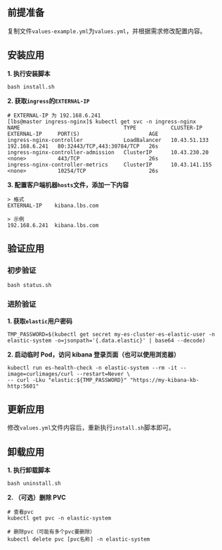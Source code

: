 前提准备
---

复制文件`values-example.yml`为`values.yml`，并根据需求修改配置内容。

安装应用
---

**1. 执行安装脚本**

```shell
bash install.sh
```

**2. 获取`ingress`的`EXTERNAL-IP`**

```shell
# EXTERNAL-IP 为 192.168.6.241
[lbs@master ingress-nginx]$ kubectl get svc -n ingress-nginx
NAME                                 TYPE           CLUSTER-IP      EXTERNAL-IP     PORT(S)                      AGE
ingress-nginx-controller             LoadBalancer   10.43.51.133    192.168.6.241   80:32443/TCP,443:30784/TCP   26s
ingress-nginx-controller-admission   ClusterIP      10.43.230.20    <none>          443/TCP                      26s
ingress-nginx-controller-metrics     ClusterIP      10.43.141.155   <none>          10254/TCP                    26s
```

**3. 配置客户端机器`hosts`文件，添加一下内容**

```
> 格式
EXTERNAL-IP    kibana.lbs.com

> 示例
192.168.6.241  kibana.lbs.com
```

验证应用
---

### 初步验证

```shell
bash status.sh
```

### 进阶验证

**1. 获取`elastic`用户密码**
```shell
TMP_PASSWORD=$(kubectl get secret my-es-cluster-es-elastic-user -n elastic-system -o=jsonpath='{.data.elastic}' | base64 --decode)
```

**2. 启动临时 Pod，访问 kibana 登录页面（也可以使用浏览器）**
```shell
kubectl run es-health-check -n elastic-system --rm -it --image=curlimages/curl --restart=Never \
-- curl -Lku "elastic:${TMP_PASSWORD}" "https://my-kibana-kb-http:5601"
```

更新应用
---

修改`values.yml`文件内容后，重新执行`install.sh`脚本即可。

卸载应用
---

**1. 执行卸载脚本**

```shell
bash uninstall.sh
```

**2. （可选）删除 PVC**

```shell
# 查看pvc
kubectl get pvc -n elastic-system

# 删除pvc（可能有多个pvc要删除）
kubectl delete pvc [pvc名称] -n elastic-system
```
